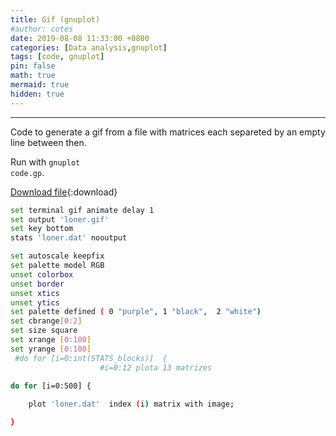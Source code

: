 ```yaml
---
title: Gif (gnuplot)
#author: cotes
date: 2019-08-08 11:33:00 +0800
categories: [Data analysis,gnuplot]
tags: [code, gnuplot]
pin: false
math: true
mermaid: true
hidden: true
---
```



<hr>

Code to generate a gif from a file with matrices each separeted by an empty line between then.

Run with <code class="language-plaintext highlighter-rouge">gnuplot code.gp</code>.

[Download file](/files/scripts/data_analysis/gif.gp){:download}

```bash
set terminal gif animate delay 1
set output 'loner.gif'				
set key bottom
stats 'loner.dat' nooutput

set autoscale keepfix
set palette model RGB
unset colorbox
unset border
unset xtics
unset ytics
set palette defined ( 0 "purple", 1 "black",  2 "white")
set cbrange[0:2]
set size square
set xrange [0:100]
set yrange [0:100]
 #do for [i=0:int(STATS_blocks)]  {
					#i=0:12 plota 13 matrizes

do for [i=0:500] {
	
    plot 'loner.dat'  index (i) matrix with image;

}	

```
